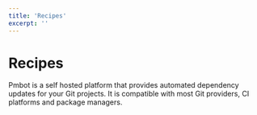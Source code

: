 ```yaml
---
title: 'Recipes'
excerpt: ''
---
```


# Recipes

Pmbot is a self hosted platform that provides automated dependency updates for your Git projects. It is compatible with most Git providers, CI platforms and package managers.
